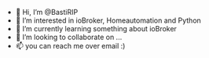 - 👋 Hi, I’m @BastiRIP
- 👀 I’m interested in ioBroker, Homeautomation and Python
- 🌱 I’m currently learning something about ioBroker
- 💞️ I’m looking to collaborate on ...
- 📫 you can reach me over email :) 

<!---
BastiRIP/BastiRIP is a ✨ special ✨ repository because its `README.md` (this file) appears on your GitHub profile.
You can click the Preview link to take a look at your changes.
--->
